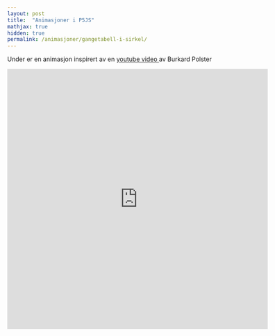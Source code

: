 ```yaml
---
layout: post
title:  "Animasjoner i P5JS"
mathjax: true
hidden: true
permalink: /animasjoner/gangetabell-i-sirkel/
---
```


Under er en animasjon inspirert av en <a href="https://editor.p5js.org/AndreMartiny/sketches/tx3G8YCT6" target="_blank" >youtube video </a> av Burkard Polster 



<iframe src="https://editor.p5js.org/AndreMartiny/embed/8TJxwkhib" width="600" height="600" frameBorder="0"></iframe>